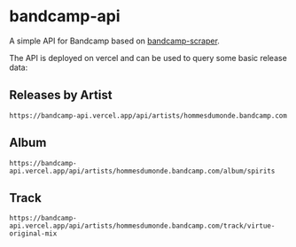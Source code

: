 # bandcamp-api

A simple API for Bandcamp based on [bandcamp-scraper](https://github.com/masterT/bandcamp-scraper).

The API is deployed on vercel and can be used to query some basic release data:

## Releases by Artist

```text
https://bandcamp-api.vercel.app/api/artists/hommesdumonde.bandcamp.com
```

## Album

```text
https://bandcamp-api.vercel.app/api/artists/hommesdumonde.bandcamp.com/album/spirits
```

## Track

```text
https://bandcamp-api.vercel.app/api/artists/hommesdumonde.bandcamp.com/track/virtue-original-mix
```
